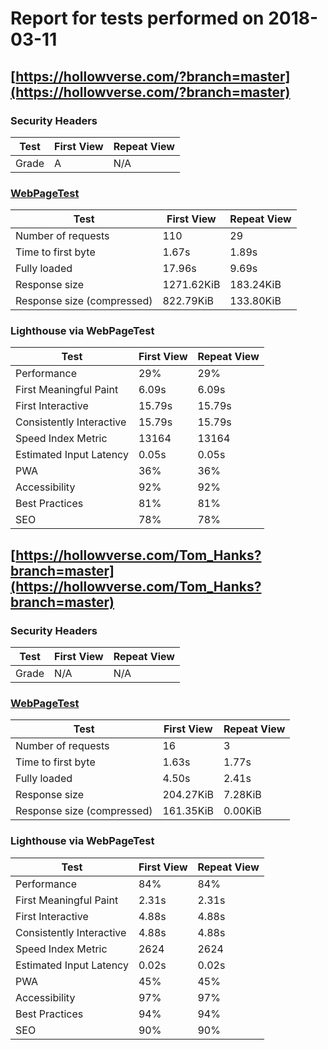 # Report for tests performed on 2018-03-11

## [https://hollowverse.com/?branch=master](https://hollowverse.com/?branch=master)

### Security Headers

| Test  | First View | Repeat View |
| ----- | ---------- | ----------- |
| Grade | A          | N/A         |

### [WebPageTest](http://www.webpagetest.org/results.php?test=180311_T8_f87a274d6a0fc604572a377e4bb490d3)

| Test                       | First View | Repeat View |
| -------------------------- | ---------- | ----------- |
| Number of requests         | 110        | 29          |
| Time to first byte         | 1.67s      | 1.89s       |
| Fully loaded               | 17.96s     | 9.69s       |
| Response size              | 1271.62KiB | 183.24KiB   |
| Response size (compressed) | 822.79KiB  | 133.80KiB   |

### Lighthouse via WebPageTest

| Test                     | First View | Repeat View |
| ------------------------ | ---------- | ----------- |
| Performance              | 29%        | 29%         |
| First Meaningful Paint   | 6.09s      | 6.09s       |
| First Interactive        | 15.79s     | 15.79s      |
| Consistently Interactive | 15.79s     | 15.79s      |
| Speed Index Metric       | 13164      | 13164       |
| Estimated Input Latency  | 0.05s      | 0.05s       |
| PWA                      | 36%        | 36%         |
| Accessibility            | 92%        | 92%         |
| Best Practices           | 81%        | 81%         |
| SEO                      | 78%        | 78%         |

## [https://hollowverse.com/Tom_Hanks?branch=master](https://hollowverse.com/Tom_Hanks?branch=master)

### Security Headers

| Test  | First View | Repeat View |
| ----- | ---------- | ----------- |
| Grade | N/A        | N/A         |

### [WebPageTest](http://www.webpagetest.org/results.php?test=180311_YV_3eb3b515814b95e330f9355c1c101a79)

| Test                       | First View | Repeat View |
| -------------------------- | ---------- | ----------- |
| Number of requests         | 16         | 3           |
| Time to first byte         | 1.63s      | 1.77s       |
| Fully loaded               | 4.50s      | 2.41s       |
| Response size              | 204.27KiB  | 7.28KiB     |
| Response size (compressed) | 161.35KiB  | 0.00KiB     |

### Lighthouse via WebPageTest

| Test                     | First View | Repeat View |
| ------------------------ | ---------- | ----------- |
| Performance              | 84%        | 84%         |
| First Meaningful Paint   | 2.31s      | 2.31s       |
| First Interactive        | 4.88s      | 4.88s       |
| Consistently Interactive | 4.88s      | 4.88s       |
| Speed Index Metric       | 2624       | 2624        |
| Estimated Input Latency  | 0.02s      | 0.02s       |
| PWA                      | 45%        | 45%         |
| Accessibility            | 97%        | 97%         |
| Best Practices           | 94%        | 94%         |
| SEO                      | 90%        | 90%         |
